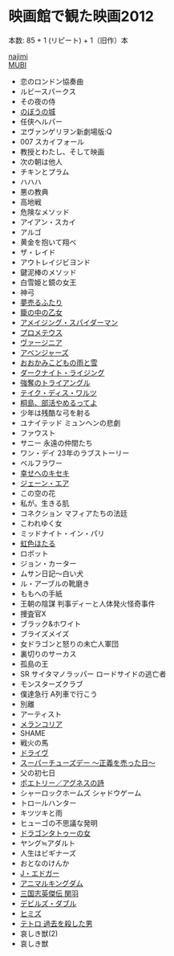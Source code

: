 # 映画館で観た映画2012

本数: 85 + 1 (リピート) + 1（旧作）本

[najimi](http://najimi.jp/isbsh/t/映画)  
[MUBI](http://mubi.com/lists/films-that-i-saw-in-theaters-2012)

* 恋のロンドン協奏曲
* ルビースパークス
* その夜の侍
* [のぼうの城](http://bettysizemore.tumblr.com/post/37570950247)
* 任侠ヘルパー
* ヱヴァンゲリヲン新劇場版:Q
* 007 スカイフォール
* 教授とわたし、そして映画
* 次の朝は他人
* チキンとプラム
* ハハハ
* 悪の教典
* 高地戦
* 危険なメソッド
* アイアン・スカイ
* アルゴ
* 黄金を抱いて翔べ
* ザ・レイド
* アウトレイジビヨンド
* 鍵泥棒のメソッド
* 白雪姫と鏡の女王
* 神弓
* [夢売るふたり](http://bettysizemore.tumblr.com/post/31383986202)
* [籠の中の乙女](http://bettysizemore.tumblr.com/post/31210520677)
* [アメイジング・スパイダーマン](http://bettysizemore.tumblr.com/post/31208582448)
* [プロメテウス](http://bettysizemore.tumblr.com/post/31064528638)
* [ヴァージニア](http://bettysizemore.tumblr.com/post/30732364340)
* [アベンジャーズ](http://bettysizemore.tumblr.com/post/30732020271)
* [おおかみこどもの雨と雪](http://bettysizemore.tumblr.com/post/30429437574)
* [ダークナイト・ライジング](http://bettysizemore.tumblr.com/post/30248092305)
* [強奪のトライアングル](http://bettysizemore.tumblr.com/post/30183819625)
* [テイク・ディス・ワルツ](http://bettysizemore.tumblr.com/post/29763377354)
* [桐島、部活やめるってよ](http://bettysizemore.tumblr.com/post/29687761756)
* 少年は残酷な弓を射る
* ユナイテッド ミュンヘンの悲劇
* ファウスト
* サニー 永遠の仲間たち
* ワン・デイ 23年のラブストーリー
* ベルフラワー
* [幸せへのキセキ](http://bettysizemore.tumblr.com/post/24946228563)
* [ジェーン・エア](http://bettysizemore.tumblr.com/post/24874851757)
* この空の花
* 私が。生きる肌
* コネクション マフィアたちの法廷
* こわれゆく女
* ミッドナイト・イン・パリ
* [虹色ほたる](http://bettysizemore.tumblr.com/post/24392490856)
* ロボット
* ジョン・カーター
* ムサン日記〜白い犬
* ル・アーブルの靴磨き
* ももへの手紙
* 王朝の陰謀 判事ディーと人体発火怪奇事件
* 捜査官X
* ブラック&ホワイト
* ブライズメイズ
* 女ドラゴンと怒りの未亡人軍団
* 裏切りのサーカス
* 孤島の王
* SR サイタマノラッパー ロードサイドの逃亡者
* モンスターズクラブ
* 僕達急行 A列車で行こう
* 別離
* アーティスト
* [メランコリア](http://bettysizemore.tumblr.com/post/20787532709)
* SHAME
* 戦火の馬
* [ドライヴ](http://bettysizemore.tumblr.com/post/20301797369)
* [スーパーチューズデー 〜正義を売った日〜](http://bettysizemore.tumblr.com/post/20280220726)
* 父の初七日
* [ポエトリー／アグネスの詩](http://bettysizemore.tumblr.com/post/20069000924)
* シャーロックホームズ シャドウゲーム
* トロールハンター
* キツツキと雨
* ヒューゴの不思議な発明
* [ドラゴンタトゥーの女](http://bettysizemore.tumblr.com/post/19186310771)
* ヤング≒アダルト
* 人生はビギナーズ
* おとなのけんか
* [J・エドガー](http://bettysizemore.tumblr.com/post/17212165154)
* [アニマルキングダム](http://bettysizemore.tumblr.com/post/16463641692)
* [三国志英傑伝 関羽](http://bettysizemore.tumblr.com/post/16059010322)
* [デビルズ・ダブル](http://bettysizemore.tumblr.com/post/16003171018)
* [ヒミズ](http://bettysizemore.tumblr.com/post/15941430454)
* [テトロ 過去を殺した男](http://bettysizemore.tumblr.com/post/15807778802)
* 哀しき獣(2)
* 哀しき獣
